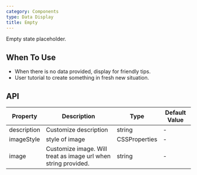 ```yaml
---
category: Components
type: Data Display
title: Empty
---
```


Empty state placeholder.

## When To Use

- When there is no data provided, display for friendly tips.
- User tutorial to create something in fresh new situation.

## API

| Property | Description | Type | Default Value |
| --- | --- | --- | --- |
| description            | Customize description         | string | -         |
| imageStyle | style of image                               | CSSProperties        | -         |
| image            | Customize image. Will treat as image url when string provided.         | string | -         |